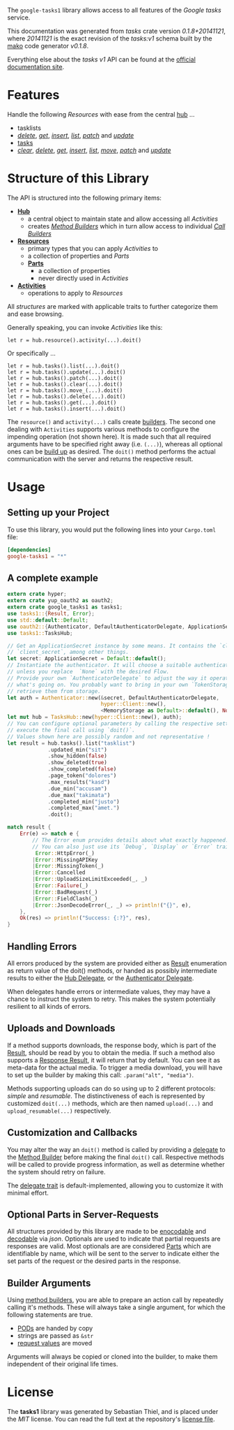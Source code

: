 <!---
DO NOT EDIT !
This file was generated automatically from 'src/mako/api/README.md.mako'
DO NOT EDIT !
-->
The `google-tasks1` library allows access to all features of the *Google tasks* service.

This documentation was generated from *tasks* crate version *0.1.8+20141121*, where *20141121* is the exact revision of the *tasks:v1* schema built by the [mako](http://www.makotemplates.org/) code generator *v0.1.8*.

Everything else about the *tasks* *v1* API can be found at the
[official documentation site](https://developers.google.com/google-apps/tasks/firstapp).
# Features

Handle the following *Resources* with ease from the central [hub](http://byron.github.io/google-apis-rs/google_tasks1/struct.TasksHub.html) ... 

* tasklists
 * [*delete*](http://byron.github.io/google-apis-rs/google_tasks1/struct.TasklistDeleteCall.html), [*get*](http://byron.github.io/google-apis-rs/google_tasks1/struct.TasklistGetCall.html), [*insert*](http://byron.github.io/google-apis-rs/google_tasks1/struct.TasklistInsertCall.html), [*list*](http://byron.github.io/google-apis-rs/google_tasks1/struct.TasklistListCall.html), [*patch*](http://byron.github.io/google-apis-rs/google_tasks1/struct.TasklistPatchCall.html) and [*update*](http://byron.github.io/google-apis-rs/google_tasks1/struct.TasklistUpdateCall.html)
* [tasks](http://byron.github.io/google-apis-rs/google_tasks1/struct.Task.html)
 * [*clear*](http://byron.github.io/google-apis-rs/google_tasks1/struct.TaskClearCall.html), [*delete*](http://byron.github.io/google-apis-rs/google_tasks1/struct.TaskDeleteCall.html), [*get*](http://byron.github.io/google-apis-rs/google_tasks1/struct.TaskGetCall.html), [*insert*](http://byron.github.io/google-apis-rs/google_tasks1/struct.TaskInsertCall.html), [*list*](http://byron.github.io/google-apis-rs/google_tasks1/struct.TaskListCall.html), [*move*](http://byron.github.io/google-apis-rs/google_tasks1/struct.TaskMoveCall.html), [*patch*](http://byron.github.io/google-apis-rs/google_tasks1/struct.TaskPatchCall.html) and [*update*](http://byron.github.io/google-apis-rs/google_tasks1/struct.TaskUpdateCall.html)




# Structure of this Library

The API is structured into the following primary items:

* **[Hub](http://byron.github.io/google-apis-rs/google_tasks1/struct.TasksHub.html)**
    * a central object to maintain state and allow accessing all *Activities*
    * creates [*Method Builders*](http://byron.github.io/google-apis-rs/google_tasks1/trait.MethodsBuilder.html) which in turn
      allow access to individual [*Call Builders*](http://byron.github.io/google-apis-rs/google_tasks1/trait.CallBuilder.html)
* **[Resources](http://byron.github.io/google-apis-rs/google_tasks1/trait.Resource.html)**
    * primary types that you can apply *Activities* to
    * a collection of properties and *Parts*
    * **[Parts](http://byron.github.io/google-apis-rs/google_tasks1/trait.Part.html)**
        * a collection of properties
        * never directly used in *Activities*
* **[Activities](http://byron.github.io/google-apis-rs/google_tasks1/trait.CallBuilder.html)**
    * operations to apply to *Resources*

All *structures* are marked with applicable traits to further categorize them and ease browsing.

Generally speaking, you can invoke *Activities* like this:

```Rust,ignore
let r = hub.resource().activity(...).doit()
```

Or specifically ...

```ignore
let r = hub.tasks().list(...).doit()
let r = hub.tasks().update(...).doit()
let r = hub.tasks().patch(...).doit()
let r = hub.tasks().clear(...).doit()
let r = hub.tasks().move_(...).doit()
let r = hub.tasks().delete(...).doit()
let r = hub.tasks().get(...).doit()
let r = hub.tasks().insert(...).doit()
```

The `resource()` and `activity(...)` calls create [builders][builder-pattern]. The second one dealing with `Activities` 
supports various methods to configure the impending operation (not shown here). It is made such that all required arguments have to be 
specified right away (i.e. `(...)`), whereas all optional ones can be [build up][builder-pattern] as desired.
The `doit()` method performs the actual communication with the server and returns the respective result.

# Usage

## Setting up your Project

To use this library, you would put the following lines into your `Cargo.toml` file:

```toml
[dependencies]
google-tasks1 = "*"
```

## A complete example

```Rust
extern crate hyper;
extern crate yup_oauth2 as oauth2;
extern crate google_tasks1 as tasks1;
use tasks1::{Result, Error};
use std::default::Default;
use oauth2::{Authenticator, DefaultAuthenticatorDelegate, ApplicationSecret, MemoryStorage};
use tasks1::TasksHub;

// Get an ApplicationSecret instance by some means. It contains the `client_id` and 
// `client_secret`, among other things.
let secret: ApplicationSecret = Default::default();
// Instantiate the authenticator. It will choose a suitable authentication flow for you, 
// unless you replace  `None` with the desired Flow.
// Provide your own `AuthenticatorDelegate` to adjust the way it operates and get feedback about 
// what's going on. You probably want to bring in your own `TokenStorage` to persist tokens and
// retrieve them from storage.
let auth = Authenticator::new(&secret, DefaultAuthenticatorDelegate,
                              hyper::Client::new(),
                              <MemoryStorage as Default>::default(), None);
let mut hub = TasksHub::new(hyper::Client::new(), auth);
// You can configure optional parameters by calling the respective setters at will, and
// execute the final call using `doit()`.
// Values shown here are possibly random and not representative !
let result = hub.tasks().list("tasklist")
             .updated_min("sit")
             .show_hidden(false)
             .show_deleted(true)
             .show_completed(false)
             .page_token("dolores")
             .max_results("kasd")
             .due_min("accusam")
             .due_max("takimata")
             .completed_min("justo")
             .completed_max("amet.")
             .doit();

match result {
    Err(e) => match e {
        // The Error enum provides details about what exactly happened.
        // You can also just use its `Debug`, `Display` or `Error` traits
         Error::HttpError(_)
        |Error::MissingAPIKey
        |Error::MissingToken(_)
        |Error::Cancelled
        |Error::UploadSizeLimitExceeded(_, _)
        |Error::Failure(_)
        |Error::BadRequest(_)
        |Error::FieldClash(_)
        |Error::JsonDecodeError(_, _) => println!("{}", e),
    },
    Ok(res) => println!("Success: {:?}", res),
}

```
## Handling Errors

All errors produced by the system are provided either as [Result](http://byron.github.io/google-apis-rs/google_tasks1/enum.Result.html) enumeration as return value of 
the doit() methods, or handed as possibly intermediate results to either the 
[Hub Delegate](http://byron.github.io/google-apis-rs/google_tasks1/trait.Delegate.html), or the [Authenticator Delegate](http://byron.github.io/google-apis-rs/google_tasks1/../yup-oauth2/trait.AuthenticatorDelegate.html).

When delegates handle errors or intermediate values, they may have a chance to instruct the system to retry. This 
makes the system potentially resilient to all kinds of errors.

## Uploads and Downloads
If a method supports downloads, the response body, which is part of the [Result](http://byron.github.io/google-apis-rs/google_tasks1/enum.Result.html), should be
read by you to obtain the media.
If such a method also supports a [Response Result](http://byron.github.io/google-apis-rs/google_tasks1/trait.ResponseResult.html), it will return that by default.
You can see it as meta-data for the actual media. To trigger a media download, you will have to set up the builder by making
this call: `.param("alt", "media")`.

Methods supporting uploads can do so using up to 2 different protocols: 
*simple* and *resumable*. The distinctiveness of each is represented by customized 
`doit(...)` methods, which are then named `upload(...)` and `upload_resumable(...)` respectively.

## Customization and Callbacks

You may alter the way an `doit()` method is called by providing a [delegate](http://byron.github.io/google-apis-rs/google_tasks1/trait.Delegate.html) to the 
[Method Builder](http://byron.github.io/google-apis-rs/google_tasks1/trait.CallBuilder.html) before making the final `doit()` call. 
Respective methods will be called to provide progress information, as well as determine whether the system should 
retry on failure.

The [delegate trait](http://byron.github.io/google-apis-rs/google_tasks1/trait.Delegate.html) is default-implemented, allowing you to customize it with minimal effort.

## Optional Parts in Server-Requests

All structures provided by this library are made to be [enocodable](http://byron.github.io/google-apis-rs/google_tasks1/trait.RequestValue.html) and 
[decodable](http://byron.github.io/google-apis-rs/google_tasks1/trait.ResponseResult.html) via *json*. Optionals are used to indicate that partial requests are responses 
are valid.
Most optionals are are considered [Parts](http://byron.github.io/google-apis-rs/google_tasks1/trait.Part.html) which are identifiable by name, which will be sent to 
the server to indicate either the set parts of the request or the desired parts in the response.

## Builder Arguments

Using [method builders](http://byron.github.io/google-apis-rs/google_tasks1/trait.CallBuilder.html), you are able to prepare an action call by repeatedly calling it's methods.
These will always take a single argument, for which the following statements are true.

* [PODs][wiki-pod] are handed by copy
* strings are passed as `&str`
* [request values](http://byron.github.io/google-apis-rs/google_tasks1/trait.RequestValue.html) are moved

Arguments will always be copied or cloned into the builder, to make them independent of their original life times.

[wiki-pod]: http://en.wikipedia.org/wiki/Plain_old_data_structure
[builder-pattern]: http://en.wikipedia.org/wiki/Builder_pattern
[google-go-api]: https://github.com/google/google-api-go-client

# License
The **tasks1** library was generated by Sebastian Thiel, and is placed 
under the *MIT* license.
You can read the full text at the repository's [license file][repo-license].

[repo-license]: https://github.com/Byron/google-apis-rs/LICENSE.md
